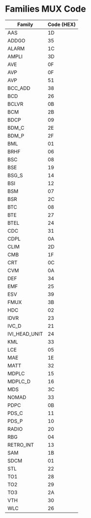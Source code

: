 # Families MUX Code

| Family | Code (HEX) |
| - | - |
| AAS | 1D |
| ADDGO | 35 |
| ALARM | 1C |
| AMPLI | 3D |
| AVE | 0F |
| AVP | 0F |
| AVP | 51 |
| BCC_ADD | 38 |
| BCD | 26 |
| BCLVR | 0B |
| BCM | 2B |
| BDCP | 09 |
| BDM_C | 2E |
| BDM_P | 2F |
| BML | 01 |
| BRHF | 06 |
| BSC | 08 |
| BSE | 19 |
| BSG_S | 14 |
| BSI | 12 |
| BSM | 07 |
| BSR | 2C |
| BTC | 08 |
| BTE | 27 |
| BTEL | 24 |
| CDC | 31 |
| CDPL | 0A |
| CLIM | 2D |
| CMB | 1F |
| CRT | 0C |
| CVM | 0A |
| DEF | 34 |
| EMF | 25 |
| ESV | 39 |
| FMUX | 3B |
| HDC | 02 |
| IDVR | 23 |
| IVC_D | 21 |
| IVI_HEAD_UNIT | 24 |
| KML | 33 |
| LCE | 05 |
| MAE | 1E |
| MATT | 32 |
| MDPLC | 15 |
| MDPLC_D | 16 |
| MDS | 3C |
| NOMAD | 33 |
| PDPC | 0B |
| PDS_C | 11 |
| PDS_P | 10 |
| RADIO | 20 |
| RBG | 04 |
| RETRO_INT | 13 |
| SAM | 1B |
| SDCM | 01 |
| STL | 22 |
| TO1 | 28 |
| TO2 | 29 |
| TO3 | 2A |
| VTH | 30 |
| WLC | 26 |